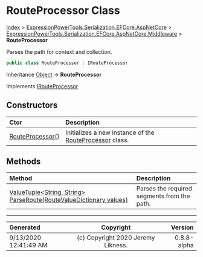 ﻿# RouteProcessor Class

[Index](../index.md) > [ExpressionPowerTools.Serialization.EFCore.AspNetCore](ExpressionPowerTools.Serialization.EFCore.AspNetCore.a.md) > [ExpressionPowerTools.Serialization.EFCore.AspNetCore.Middleware](ExpressionPowerTools.Serialization.EFCore.AspNetCore.Middleware.n.md) > **RouteProcessor**

Parses the path for context and collection.

```csharp
public class RouteProcessor : IRouteProcessor
```

Inheritance [Object](https://docs.microsoft.com/dotnet/api/system.object) → **RouteProcessor**

Implements  [IRouteProcessor](ExpressionPowerTools.Serialization.EFCore.AspNetCore.Signatures.IRouteProcessor.i.md) 

## Constructors

| Ctor | Description |
| :-- | :-- |
| [RouteProcessor()](ExpressionPowerTools.Serialization.EFCore.AspNetCore.Middleware.RouteProcessor.ctor.md#routeprocessor) | Initializes a new instance of the [RouteProcessor](ExpressionPowerTools.Serialization.EFCore.AspNetCore.Middleware.RouteProcessor.cs.md) class. |
## Methods

| Method | Description |
| :-- | :-- |
| [ValueTuple&lt;String, String> ParseRoute(RouteValueDictionary values)](ExpressionPowerTools.Serialization.EFCore.AspNetCore.Middleware.RouteProcessor.ParseRoute.m.md) | Parses the required segments from the path. |

---

| Generated | Copyright | Version |
| :-- | :-: | --: |
| 9/13/2020 12:41:49 AM | (c) Copyright 2020 Jeremy Likness. | 0.8.8-alpha |
